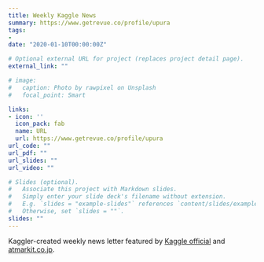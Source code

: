 ```yaml
---
title: Weekly Kaggle News
summary: https://www.getrevue.co/profile/upura
tags:
- 
date: "2020-01-10T00:00:00Z"

# Optional external URL for project (replaces project detail page).
external_link: ""

# image:
#   caption: Photo by rawpixel on Unsplash
#   focal_point: Smart

links:
- icon: ''
  icon_pack: fab
  name: URL
  url: https://www.getrevue.co/profile/upura
url_code: ""
url_pdf: ""
url_slides: ""
url_video: ""

# Slides (optional).
#   Associate this project with Markdown slides.
#   Simply enter your slide deck's filename without extension.
#   E.g. `slides = "example-slides"` references `content/slides/example-slides.md`.
#   Otherwise, set `slides = ""`.
slides: ""
---
```


Kaggler-created weekly news letter featured by [Kaggle official](https://twitter.com/kaggle/status/1214931423003414530?s=20
) and [atmarkit.co.jp](https://www.atmarkit.co.jp/ait/articles/2006/11/news016.html).
